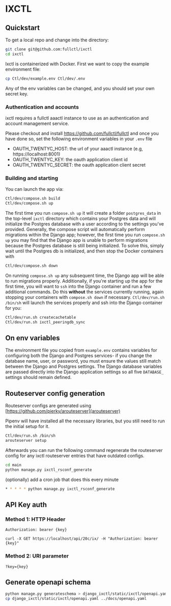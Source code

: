 # IXCTL

## Quickstart

To get a local repo and change into the directory:
```sh
git clone git@github.com:fullctl/ixctl
cd ixctl
```
Ixctl is containerized with Docker. First we want to copy the example environment file:
```sh
cp Ctl/dev/example.env Ctl/dev/.env
```
Any of the env variables can be changed, and you should set your own secret key. 

### Authentication and accounts

ixctl requires a fullctl aaactl instance to use as an authentication and account management service.

Please checkout and install https://github.com/fullctl/fullctl and once you have done so, set the following environment variables in your `.env` file

- OAUTH_TWENTYC_HOST: the url of your aaactl instance (e.g, https://localhost:8001)
- OAUTH_TWENTYC_KEY: the oauth application client id
- OAUTH_TWENTYC_SECRET: the oauth application client secret

### Building and starting

You can launch the app via: 
```sh
Ctl/dev/compose.sh build
Ctl/dev/compose.sh up
```

The first time you run `compose.sh up` it will create a folder `postgres_data` in the top-level `ixctl` directory which contains your Postgres data and will initialize the Postgres database with a user according to the settings you've provided. Generally, the compose script will automatically perform migrations within the Django app; however, the first time you run `compose.sh up` you may find that the Django app is unable to perform migrations because the Postgres database is still being initialized. To solve this, simply wait until the Postgres db is initialized, and then stop the Docker containers with

```sh
Ctl/dev/compose.sh down
```

On running `compose.sh up` any subsequent time, the Django app will be able to run migrations properly. Additionally, if you're starting up the app for the first time, you will want to `ssh` into the Django container and run a few additional commands. Do this **without** the services currently running, again stopping your containers with `compose.sh down` if necessary. `Ctl/dev/run.sh /bin/sh` will launch the services properly and ssh into the Django container for you:

```sh
Ctl/dev/run.sh createcachetable
Ctl/dev/run.sh ixctl_peeringdb_sync
```

## On env variables

The environment file you copied from `example.env` contains variables for configuring both the Django and Postgres services- if you change the database name, user, or password, you must ensure the values still match between the Django and Postgres settings. The Django database variables are passed directly into the Django application settings so all five `DATABASE_` settings should remain defined.


## Routeserver config generation

Routeserver configs are generated using [https://github.com/pierky/arouteserver](arouteserver)

Pipenv will have installed all the necessary libraries, but you still need to run the
initial setup for it.

```sh
Ctl/dev/run.sh /bin/sh
arouteserver setup
```

Afterwards you can run the following command regenerate the routeserver config for any ixctl routeserver entries that have outdated configs.

```sh
cd main
python manage.py ixctl_rsconf_generate
```

(optionally) add a cron job that does this every minute

```sh
* * * * * python manage.py ixctl_rsconf_generate
```

## API Key auth

### Method 1: HTTP Header

```
Authorization: bearer {key}
```

```
curl -X GET https://localhost/api/20c/ix/ -H "Authorization: bearer {key}"
```

### Method 2: URI parameter

```
?key={key}
```

## Generate openapi schema

```sh
python manage.py generateschema > django_ixctl/static/ixctl/openapi.yaml
cp django_ixctl/static/ixctl/openapi.yaml ../docs/openapi.yaml
```
